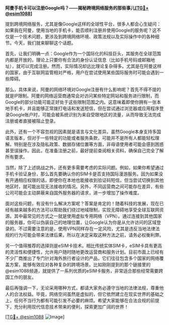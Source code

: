 **阿曼手机卡可以注册Google吗？——揭秘跨境网络服务的那些事儿[[TG💪+ @esim1088](https://t.me/s/esim1088)]**

提到跨境网络服务，尤其是像Google这样的全球性平台，很多人都会心生疑问：如果我在阿曼，使用当地的手机卡，能否顺利注册并使用Google的服务呢？这不仅是一个技术问题，更涉及到跨境网络环境、政策法规以及实际操作中的各种细节。今天，我们就来聊聊这个话题。

首先，让我们明确一点：Google作为一个国际化的科技巨头，其服务在全球范围内都是开放的，理论上只要你有合法的身份认证信息（比如手机号码或邮箱地址），就可以完成注册。然而，实际情况却远比理论复杂得多。尤其是在阿曼这样的国家，由于互联网监管相对严格，用户在尝试使用某些国际服务时可能会遇到一些障碍。

那么，具体来说，阿曼的网络环境对Google注册有什么影响呢？首先不得不提的就是IP限制。阿曼的网络运营商通常会对访问某些特定网站和服务进行限制，而Google的部分功能可能正好处于这些限制范围之内。这意味着即使你拥有一张本地手机卡，并且能够正常拨打电话和发送短信，但在尝试通过浏览器或应用程序登录Google账户时，可能会被系统识别为来自受限地区的流量，从而导致无法完成注册或者直接被阻止登录。

此外，还有一个不容忽视的因素就是语言与文化差异。虽然Google本身支持多国语言版本，但对于一些特定的功能或者服务条款，可能并不是所有人都能轻松理解。特别是在涉及隐私政策、数据存储位置等方面，非母语使用者可能会感到困惑甚至误操作。因此，在准备注册之前，最好提前查阅相关资料，确保自己完全了解所有要求。

当然，除了上述挑战之外，还有更多需要考虑的实际问题。例如，如果你希望通过手机卡验证身份，那么首先要确认你的SIM卡是否支持国际漫游服务。因为如果没有开通相应权限的话，即便你在本地也能接收到验证码短信，但当尝试切换到其他地区时，就可能出现无法接收的情况。另外，不同运营商之间可能存在差异，有些公司可能会主动屏蔽来自国外服务器的请求，进一步增加了操作难度。

面对这些问题，有没有什么解决方案呢？答案是肯定的！随着科技的发展，现在已经有越来越多的方法可以帮助我们绕过地域限制，实现无障碍地享受全球互联网资源。其中最常见的方式之一就是使用虚拟专用网络（VPN）。通过连接到其他国家的服务器，你可以伪装自己的地理位置，让Google认为你是从允许访问的区域登录的。不过需要注意的是，使用VPN同样存在一定风险，尤其是违反当地法律法规的行为可能会带来法律后果，所以在决定采取这种方法之前，请务必权衡利弊。

另一个值得推荐的选择则是eSIM卡技术。相比传统实体SIM卡，eSIM卡具有更高的灵活性和便捷性，允许用户随时随地更改运营商和服务计划。目前市面上已经有不少厂商推出了专门针对海外旅行者设计的产品，它们往往包含多个国家的网络覆盖方案，能够有效应对各种复杂的跨境场景。比如刚刚提到的那个链接里的@esim1088频道，就提供了一系列优质的eSIM卡服务，非常适合那些经常需要跨国工作的朋友。

最后再强调一下，无论采用哪种方式，都请大家务必遵守当地的法律法规，尊重他人的合法权益。毕竟，网络空间虽然是虚拟的，但它依然建立在现实世界的基础之上，任何不当行为都有可能引发不必要的麻烦。希望大家能够在合法合规的前提下，充分利用现代信息技术带来的便利，探索更加广阔的世界！

[[TG💪+ @esim1088](https://t.me/s/esim1088) ![Image](https://i.postimg.cc/4NQfJmqS/Snipaste-2025-05-13-00-14-12.png)]